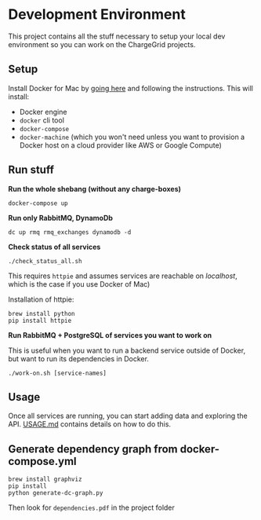 # Development Environment

This project contains all the stuff necessary to setup your local dev environment so
you can work on the ChargeGrid projects.

## Setup

Install Docker for Mac by [going here](https://docs.docker.com/engine/installation/mac/#/docker-for-mac) 
and following the instructions. This will install:

- Docker engine
- `docker` cli tool
- `docker-compose`
- `docker-machine` (which you won't need unless you want to provision a Docker host 
  on a cloud provider like AWS or Google Compute)

## Run stuff

**Run the whole shebang (without any charge-boxes)**

```
docker-compose up
```

**Run only RabbitMQ, DynamoDb**

```
dc up rmq rmq_exchanges dynamodb -d
```

**Check status of all services**

```
./check_status_all.sh
```

This requires `httpie` and assumes services are reachable on _localhost_, 
which is the case if you use Docker of Mac)

Installation of httpie:

```
brew install python
pip install httpie
```

**Run RabbitMQ + PostgreSQL of services you want to work on**

This is useful when you want to run a backend service outside of Docker, but want 
to run its dependencies in Docker.

```
./work-on.sh [service-names]
```

## Usage

Once all services are running, you can start adding data and exploring the API. [USAGE.md](USAGE.md) 
contains details on how to do this.


## Generate dependency graph from docker-compose.yml

```
brew install graphviz
pip install 
python generate-dc-graph.py
```

Then look for `dependencies.pdf` in the project folder
